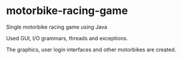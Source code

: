 # motorbike-racing-game
Single motorbike racing game using Java

Used GUI, I/O grammars, threads and exceptions.

The graphics, user login interfaces and other motorbikes are created.
